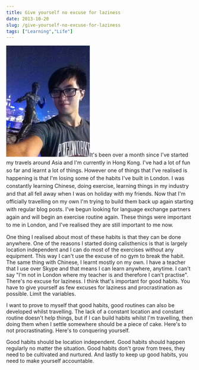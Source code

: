 ```yaml
---
title: Give yourself no excuse for laziness
date: 2013-10-20
slug: /give-yourself-no-excuse-for-laziness
tags: ["Learning","Life"]
---
```


<span style="line-height: 1.5;">[![IMG_1194](IMG_1194-225x300.jpg)](http://old.jefflau.net/wp-content/uploads/2013/10/IMG_1194.jpg)It's been over a month since I've started my travels around Asia and I'm currently in Hong Kong. I've had a lot of fun so far and learnt a lot of things. However one of things that I've realised is happening is that I'm losing some of the habits I've built in London. I was constantly learning Chinese, doing exercise, learning things in my industry and that all fell away when I was on holiday with my friends. Now that I'm officially travelling on my own I'm trying to build them back up again starting with regular blog posts. I've begun looking for language exchange partners again and will begin an exercise routine again. These things were important to me in London, and I've realised they are still important to me now.</span>

One thing I realised about most of these habits is that they can be done anywhere. One of the reasons I started doing calisthenics is that is largely location independent and I can do most of the exercises without any equipment. This way I can't use the excuse of no gym to break the habit. The same thing with Chinese, I learnt mostly on my own. I have a teacher that I use over Skype and that means I can learn anywhere, anytime. I can't say "I'm not in London where my teacher is and therefore I can't practise". There's no excuse for laziness. I think that's important for good habits. You have to give yourself as few excuses for laziness and procrastination as possible. Limit the variables.

I want to prove to myself that good habits, good routines can also be developed whilst travelling. The lack of a constant location and constant routine doesn't help things, but if I can build habits whilst I'm travelling, then doing them when I settle somewhere should be a piece of cake. Here's to not procrastinating. Here's to conquering yourself.

Good habits should be location independent. Good habits should happen regularly no matter the situation. Good habits don't grow from trees, they need to be cultivated and nurtured. And lastly to keep up good habits, you need to make yourself accountable.